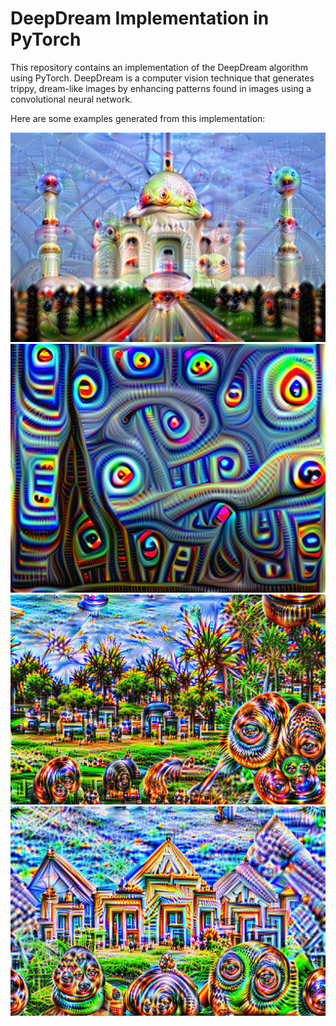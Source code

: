 # DeepDream Implementation in PyTorch

This repository contains an implementation of the DeepDream algorithm using PyTorch. DeepDream is a computer vision technique that generates trippy, dream-like images by enhancing patterns found in images using a convolutional neural network.

Here are some examples generated from this implementation:

![Image 1](Output_Images/TajMahal_LSD.jpg)
![Image 2](Output_Images/trippynight.jpg)
![Image 3](Output_Images/trippygarden.jpg)
![Image 4](Output_Images/trippyMahal.jpg)



